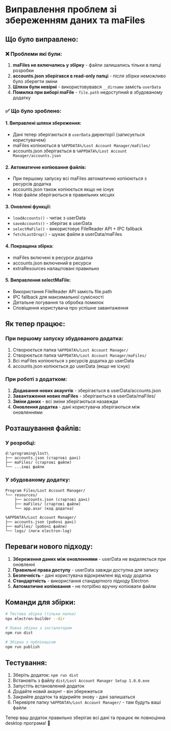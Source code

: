 # Виправлення проблем зі збереженням даних та maFiles

## Що було виправлено:

### ❌ Проблеми які були:
1. **maFiles не включались у збірку** - файли залишались тільки в папці розробки
2. **accounts.json зберігався в read-only папці** - після збірки неможливо було зберегти зміни
3. **Шляхи були невірні** - використовувався `__dirname` замість `userData`
4. **Помилка при виборі maFile** - `file.path` недоступний в збудованому додатку

### ✅ Що було зроблено:

#### 1. **Виправлені шляхи збереження:**
- Дані тепер зберігаються в `userData` директорії (записується користувачем)
- maFiles копіюються в `%APPDATA%/Lost Account Manager/maFiles/`
- accounts.json зберігається в `%APPDATA%/Lost Account Manager/accounts.json`

#### 2. **Автоматичне копіювання файлів:**
- При першому запуску всі maFiles автоматично копіюються з ресурсів додатка
- accounts.json також копіюється якщо не існує
- Нові файли зберігаються в правильних місцях

#### 3. **Оновлені функції:**
- `loadAccounts()` - читає з userData
- `saveAccounts()` - зберігає в userData
- `selectMaFile()` - використовує FileReader API + IPC fallback
- `fetchLastDrop()` - шукає файли в userData/maFiles

#### 4. **Покращена збірка:**
- maFiles включені в ресурси додатка
- accounts.json включений в ресурси
- extraResources налаштовані правильно

#### 5. **Виправлення selectMaFile:**
- Використання FileReader API замість file.path
- IPC fallback для максимальної сумісності
- Детальне логування та обробка помилок
- Сповіщення користувача про успішне завантаження

## Як тепер працює:

### При першому запуску збудованого додатка:
1. Створюється папка `%APPDATA%/Lost Account Manager/`
2. Створюється папка `%APPDATA%/Lost Account Manager/maFiles/`
3. Всі maFiles копіюються з ресурсів додатка до userData
4. accounts.json копіюється до userData (якщо не існує)

### При роботі з додатком:
1. **Додавання нових акаунтів** - зберігається в userData/accounts.json
2. **Завантаження нових maFiles** - зберігаються в userData/maFiles/
3. **Зміни даних** - всі зміни зберігаються назавжди
4. **Оновлення додатка** - дані користувача зберігаються між оновленнями

## Розташування файлів:

### У розробці:
```
d:\programing\lost\
├── accounts.json (стартові дані)
├── maFiles/ (стартові файли)
└── ...інші файли
```

### У збудованому додатку:
```
Program Files/Lost Account Manager/
└── resources/
    ├── accounts.json (стартові дані)
    ├── maFiles/ (стартові файли)
    └── app.asar (код додатка)

%APPDATA%/Lost Account Manager/
├── accounts.json (робочі дані)
├── maFiles/ (робочі файли)
└── logs/ (логи electron-log)
```

## Переваги нового підходу:

1. **Збереження даних між оновленнями** - userData не видаляється при оновленні
2. **Правильні права доступу** - userData завжди доступна для запису
3. **Безпечність** - дані користувача відокремлені від коду додатка
4. **Стандартність** - використання стандартного підходу Electron
5. **Автоматичне копіювання** - не потрібно вручну копіювати файли

## Команди для збірки:

```bash
# Тестова збірка (тільки папка)
npx electron-builder --dir

# Повна збірка з інсталятором
npm run dist

# Збірка з публікацією
npm run publish
```

## Тестування:

1. Зберіть додаток: `npm run dist`
2. Встановіть з файлу `dist/Lost Account Manager Setup 1.0.0.exe`
3. Запустіть встановлений додаток
4. Додайте новий акаунт - він збережеться
5. Закрийте додаток та відкрийте знову - дані залишаться
6. Перевірте папку `%APPDATA%/Lost Account Manager/` - там будуть ваші файли

Тепер ваш додаток правильно зберігає всі дані та працює як повноцінна desktop програма! 🎉
